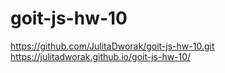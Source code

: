 # goit-js-hw-10
https://github.com/JulitaDworak/goit-js-hw-10.git
https://julitadworak.github.io/goit-js-hw-10/